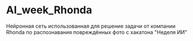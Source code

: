 # AI_week_Rhonda
Нейронная сеть использованная для решение задачи от компании Rhonda по распознавания повреждённых фото с хакатона "Неделя ИИ"
